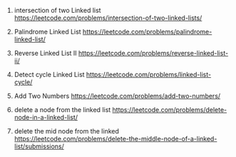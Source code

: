 1. intersection of two Linked list
   https://leetcode.com/problems/intersection-of-two-linked-lists/

2. Palindrome Linked List
   https://leetcode.com/problems/palindrome-linked-list/

3. Reverse Linked List II
   https://leetcode.com/problems/reverse-linked-list-ii/

4. Detect cycle Linked List
   https://leetcode.com/problems/linked-list-cycle/

5. Add Two Numbers
   https://leetcode.com/problems/add-two-numbers/

6. delete a node from the linked list
   https://leetcode.com/problems/delete-node-in-a-linked-list/
   
7. delete the mid node from the linked
   https://leetcode.com/problems/delete-the-middle-node-of-a-linked-list/submissions/
